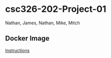# csc326-202-Project-01
Nathan, James, Nathan, Mike, Mitch

## Docker Image
[Instructions](https://github.ncsu.edu/engr-csc326-fall2016/csc326-202-Project-01/wiki/Running-docker-image)
